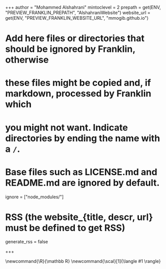 <!--
Add here global page variables to use throughout your website.
-->
+++
author = "Mohammed Alshahrani"
mintoclevel = 2
prepath     = get(ENV, "PREVIEW_FRANKLIN_PREPATH", "AlshahraniWebsite") 
website_url = get(ENV, "PREVIEW_FRANKLIN_WEBSITE_URL", "mmogib.github.io") 


# Add here files or directories that should be ignored by Franklin, otherwise
# these files might be copied and, if markdown, processed by Franklin which
# you might not want. Indicate directories by ending the name with a `/`.
# Base files such as LICENSE.md and README.md are ignored by default.
ignore = ["node_modules/"]

# RSS (the website_{title, descr, url} must be defined to get RSS)
generate_rss = false
<!-- website_title = "Dr. Mohammed Alshahrani - Teaching"
website_descr = "A hub for courses taught by Dr. Mohammed Alshahrani"
website_url   = "https://mmogib.github.io/AlshahraniTeaching.jl/" -->
+++

<!--
Add here global latex commands to use throughout your pages.
-->
\newcommand{\R}{\mathbb R}
\newcommand{\scal}[1]{\langle #1 \rangle}
